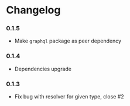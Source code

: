 
# Changelog

### 0.1.5

* Make `graphql` package as peer dependency

### 0.1.4

* Dependencies upgrade

### 0.1.3

* Fix bug with resolver for given type, close #2
